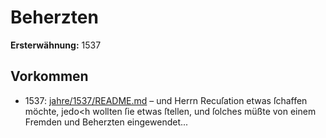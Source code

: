 # Beherzten

**Ersterwähnung:** 1537

## Vorkommen
- 1537: [jahre/1537/README.md](../jahre/1537/README.md) – und Herrn Recuſation etwas ſchaffen
möchte, jedo<h wollten ſie etwas ſtellen, und ſolches müßte
von einem Fremden und Beherzten eingewendet...
